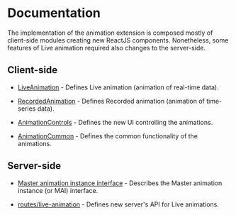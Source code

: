 # Documentation

The implementation of the animation extension is composed mostly of client-side
modules creating new ReactJS components. Nonetheless, some features of Live
animation required also changes to the server-side.

## Client-side

- [LiveAnimation](./LiveAnimation.md) - Defines Live animation (animation of
    real-time data).

- [RecordedAnimation](./RecordedAnimation.md) - Defines Recorded animation
    (animation of time-series data).

- [AnimationControls](./AnimationControls.md) - Defines the new UI controlling
    the animations.

- [AnimationCommon](./AnimationCommon.md) - Defines the common functionality of
    the animations.



## Server-side

- [Master animation instance interface](./mai.md) - Describes the Master
    animation instance (or MAI) interface.

- [routes/live-animation](./routes.md) - Defines new server's API for Live
    animations.
